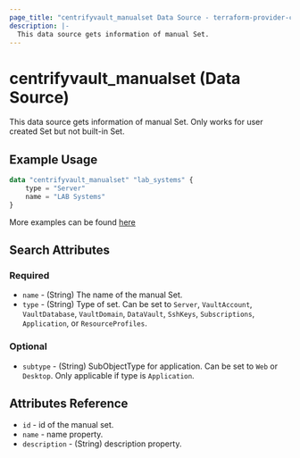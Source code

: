 ```yaml
---
page_title: "centrifyvault_manualset Data Source - terraform-provider-centrify"
description: |-
  This data source gets information of manual Set.
---
```


# centrifyvault_manualset (Data Source)

This data source gets information of manual Set. Only works for user created Set but not built-in Set.

## Example Usage

```terraform
data "centrifyvault_manualset" "lab_systems" {
    type = "Server"
    name = "LAB Systems"
}
```

More examples can be found [here](../../examples/centrifyvault_manualset/)

## Search Attributes

### Required

- `name` - (String) The name of the manual Set.
- `type` - (String) Type of set. Can be set to `Server`, `VaultAccount`, `VaultDatabase`, `VaultDomain`, `DataVault`, `SshKeys`, `Subscriptions`, `Application`, or `ResourceProfiles`.

### Optional

- `subtype` - (String) SubObjectType for application. Can be set to `Web` or `Desktop`. Only applicable if type is `Application`.

## Attributes Reference

- `id` - id of the manual set.
- `name` - name property.
- `description` - (String) description property.
